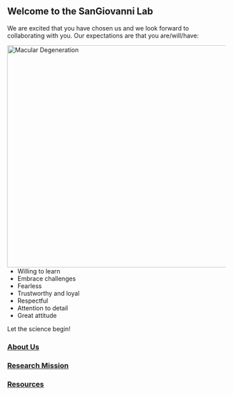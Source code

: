 ## Welcome to the SanGiovanni Lab

We are excited that you have chosen us and we look forward to collaborating with you. Our expectations are that you are/will/have:  

<a title="BruceBlaus / CC BY-SA (https://creativecommons.org/licenses/by-sa/4.0)" href="https://commons.wikimedia.org/wiki/File:Macular_Degeneration.png"><img width="512" alt="Macular Degeneration" src="https://upload.wikimedia.org/wikipedia/commons/thumb/4/4b/Macular_Degeneration.png/512px-Macular_Degeneration.png" align="right"></a> 

- Willing to learn
- Embrace challenges
- Fearless
- Trustworthy and loyal
- Respectful
- Attention to detail
- Great attitude

Let the science begin!

### [About Us](https://dlgeiser.github.io/SanGiovanni-Lab/About)  
### [Research Mission](https://dlgeiser.github.io/SanGiovanni-Lab/Mission)  
### [Resources](https://dlgeiser.github.io/SanGiovanni-Lab/Resources)
